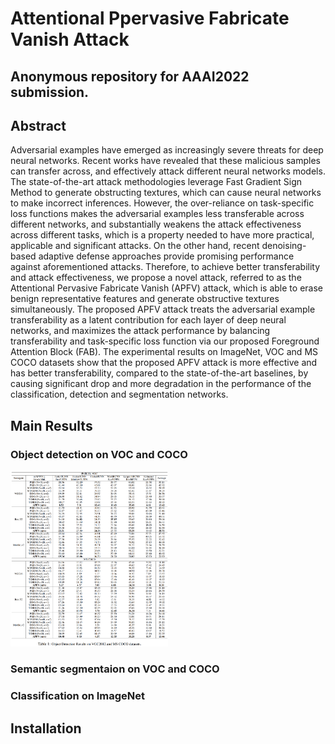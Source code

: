 # Attentional Ppervasive Fabricate Vanish Attack
## Anonymous repository for AAAI2022 submission.

## Abstract

Adversarial examples have emerged as increasingly severe threats for deep neural networks. Recent works have revealed that these malicious samples can transfer across, and effectively attack different neural networks models. The state-of-the-art attack methodologies leverage Fast Gradient Sign Method to generate obstructing textures, which can cause neural networks to make incorrect inferences. However, the over-reliance on task-specific loss functions makes the adversarial examples less transferable across different networks, and substantially weakens the attack effectiveness across different tasks, which is a property needed to have more practical, applicable and significant attacks. On the other hand, recent denoising-based adaptive defense approaches provide promising performance against aforementioned attacks. Therefore, to achieve better transferability and attack effectiveness, we propose a novel attack, referred to as the Attentional Pervasive Fabricate Vanish (APFV) attack, which is able to erase benign representative features and generate obstructive textures simultaneously. The proposed APFV attack treats the adversarial example transferability as a latent contribution for each layer of deep neural networks, and maximizes the attack performance by balancing transferability and task-specific loss function via our proposed Foreground Attention Block (FAB). The experimental results on ImageNet, VOC and MS COCO datasets show that the proposed APFV attack is more effective and has better transferability, compared to the state-of-the-art baselines, by causing significant drop and more degradation in the performance of the classification, detection and segmentation networks.

## Main Results

### Object detection on VOC and COCO

<img src="https://github.com/anonymous0120/attentional_pervasive_fabricate_vanish_attack/blob/main/experimental_results/detection.PNG" width="50%" height="50%">

### Semantic segmentaion on VOC and COCO

### Classification on ImageNet

## Installation


